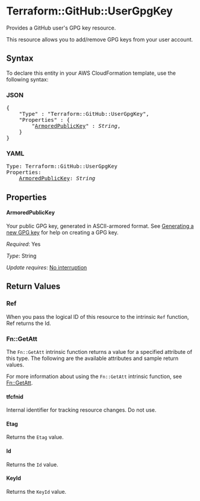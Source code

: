 # Terraform::GitHub::UserGpgKey

Provides a GitHub user's GPG key resource.

This resource allows you to add/remove GPG keys from your user account.

## Syntax

To declare this entity in your AWS CloudFormation template, use the following syntax:

### JSON

<pre>
{
    "Type" : "Terraform::GitHub::UserGpgKey",
    "Properties" : {
        "<a href="#armoredpublickey" title="ArmoredPublicKey">ArmoredPublicKey</a>" : <i>String</i>,
    }
}
</pre>

### YAML

<pre>
Type: Terraform::GitHub::UserGpgKey
Properties:
    <a href="#armoredpublickey" title="ArmoredPublicKey">ArmoredPublicKey</a>: <i>String</i>
</pre>

## Properties

#### ArmoredPublicKey

Your public GPG key, generated in ASCII-armored format.
See [Generating a new GPG key](https://help.github.com/articles/generating-a-new-gpg-key/) for help on creating a GPG key.

_Required_: Yes

_Type_: String

_Update requires_: [No interruption](https://docs.aws.amazon.com/AWSCloudFormation/latest/UserGuide/using-cfn-updating-stacks-update-behaviors.html#update-no-interrupt)

## Return Values

### Ref

When you pass the logical ID of this resource to the intrinsic `Ref` function, Ref returns the Id.

### Fn::GetAtt

The `Fn::GetAtt` intrinsic function returns a value for a specified attribute of this type. The following are the available attributes and sample return values.

For more information about using the `Fn::GetAtt` intrinsic function, see [Fn::GetAtt](https://docs.aws.amazon.com/AWSCloudFormation/latest/UserGuide/intrinsic-function-reference-getatt.html).

#### tfcfnid

Internal identifier for tracking resource changes. Do not use.

#### Etag

Returns the <code>Etag</code> value.

#### Id

Returns the <code>Id</code> value.

#### KeyId

Returns the <code>KeyId</code> value.

